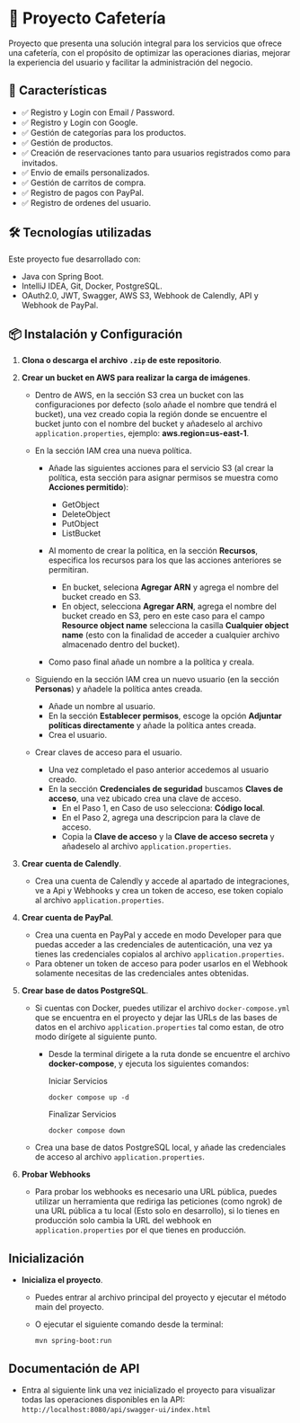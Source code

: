 # 📌 Proyecto Cafetería

Proyecto que presenta una solución integral para los servicios que ofrece una cafetería, con el propósito de optimizar las operaciones diarias, mejorar la experiencia del usuario y facilitar la administración del negocio.

## 🚀 Características

- ✅ Registro y Login con Email / Password.
- ✅ Registro y Login con Google.
- ✅ Gestión de categorías para los productos.
- ✅ Gestión de productos.
- ✅ Creación de reservaciones tanto para usuarios registrados como para invitados.
- ✅ Envio de emails personalizados.
- ✅ Gestión de carritos de compra.
- ✅ Registro de pagos con PayPal.
- ✅ Registro de ordenes del usuario.

## 🛠️ Tecnologías utilizadas

Este proyecto fue desarrollado con: 

- Java con Spring Boot.
- IntelliJ IDEA, Git, Docker, PostgreSQL.
- OAuth2.0, JWT, Swagger, AWS S3, Webhook de Calendly, API y Webhook de PayPal.

## 📦 Instalación y Configuración

1. **Clona o descarga el archivo `.zip` de este repositorio**.

1. **Crear un bucket en AWS para realizar la carga de imágenes**.

    - Dentro de AWS, en la sección S3 crea un bucket con las configuraciones por defecto (solo añade el nombre que tendrá el bucket), una vez creado copia la región donde se encuentre el bucket junto con el nombre del bucket y añadeselo al archivo `application.properties`, ejemplo: **aws.region=us-east-1**.

    - En la sección IAM crea una nueva política.
        - Añade las siguientes acciones para el servicio S3 (al crear la política, esta sección para asignar permisos se muestra como **Acciones permitido**):
            * GetObject
            * DeleteObject
            * PutObject
            * ListBucket

        - Al momento de crear la política, en la sección **Recursos**, especifica los recursos para los que las acciones anteriores se permitiran.
            - En bucket, seleciona **Agregar ARN** y agrega el nombre del bucket creado en S3.
            - En object, selecciona **Agregar ARN**, agrega el nombre del bucket creado en S3, pero en este caso para el campo **Resource object name** selecciona la casilla **Cualquier object name** (esto con la finalidad de acceder a cualquier archivo almacenado dentro del bucket).

        - Como paso final añade un nombre a la política y creala.

    - Siguiendo en la sección IAM crea un nuevo usuario (en la sección **Personas**) y añadele la política antes creada.
        - Añade un nombre al usuario.
        - En la sección **Establecer permisos**, escoge la opción **Adjuntar políticas directamente** y añade la política antes creada.
        - Crea el usuario.

    - Crear claves de acceso para el usuario.
        - Una vez completado el paso anterior accedemos al usuario creado.
        - En la sección **Credenciales de seguridad** buscamos **Claves de acceso**, una vez ubicado crea una clave de acceso.
            - En el Paso 1, en Caso de uso selecciona: **Código local**.
            - En el Paso 2, agrega una descripcion para la clave de acceso.
            - Copia la **Clave de acceso** y la **Clave de acceso secreta** y añadeselo al archivo `application.properties`.

1. **Crear cuenta de Calendly**.
    - Crea una cuenta de Calendly y accede al apartado de integraciones, ve a Api y Webhooks y crea un token de acceso, ese token copialo al archivo `application.properties`.
     
1. **Crear cuenta de PayPal**.
   - Crea una cuenta en PayPal y accede en modo Developer para que puedas acceder a las credenciales de autenticación, una vez ya tienes las credenciales copialos al archivo `application.properties`.
   - Para obtener un token de acceso para poder usarlos en el Webhook solamente necesitas de las credenciales antes obtenidas.

1. **Crear base de datos PostgreSQL**.
    - Si cuentas con Docker, puedes utilizar el archivo `docker-compose.yml` que se encuentra en el proyecto y dejar las URLs de las bases de datos en el archivo `application.properties` tal como estan, de otro modo dirígete al siguiente punto.
        - Desde la terminal dirigete a la ruta donde se encuentre el archivo **docker-compose**, y ejecuta los siguientes comandos:

          Iniciar Servicios
            ```
            docker compose up -d
            ``` 

          Finalizar Servicios
            ```
            docker compose down
            ``` 
    - Crea una base de datos PostgreSQL local, y añade las credenciales de acceso al archivo `application.properties`.

1. **Probar Webhooks**
    - Para probar los webhooks es necesario una URL pública, puedes utilizar un herramienta que rediriga las peticiones (como ngrok) de una URL pública a tu local (Esto solo en desarrollo), si lo tienes en producción solo cambia la URL del webhook en `application.properties` por el que tienes en producción.

## Inicialización

- **Inicializa el proyecto**.
    - Puedes entrar al archivo principal del proyecto y ejecutar el método main del proyecto.

    - O ejecutar el siguiente comando desde la terminal:

        ```
        mvn spring-boot:run
        ```

## Documentación de API

- Entra al siguiente link una vez inicializado el proyecto para visualizar todas las operaciones disponibles en la API:
  `http://localhost:8080/api/swagger-ui/index.html`
